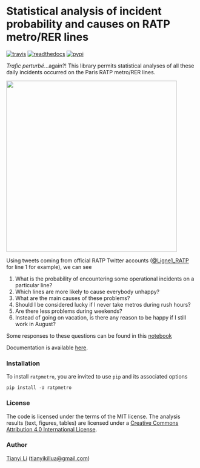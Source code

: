 # Statistical analysis of incident probability and causes on RATP metro/RER lines

[![travis](https://img.shields.io/travis/tianyikillua/ratpmetro.svg?style=flat-square)](https://travis-ci.org/tianyikillua/ratpmetro)
[![readthedocs](https://readthedocs.org/projects/ratpmetro/badge/?version=latest&style=flat-square)](https://readthedocs.org/projects/ratpmetro/?badge=latest)
[![pypi](https://img.shields.io/pypi/v/ratpmetro.svg?style=flat-square)](https://pypi.org/project/ratpmetro)

*Trafic perturbé*...again?! This library permits statistical analyses of all these daily incidents occurred on the Paris RATP metro/RER lines.

<img width="450" src="https://user-images.githubusercontent.com/4027283/52844997-46dd8c00-3106-11e9-8e6d-3f812c8140c3.png">

Using tweets coming from official RATP Twitter accounts ([@Ligne1_RATP](https://twitter.com/Ligne1_RATP) for line 1 for example), we can see

1. What is the probability of encountering some operational incidents on a particular line?
2. Which lines are more likely to cause everybody unhappy?
3. What are the main causes of these problems?
4. Should I be considered lucky if I never take metros during rush hours?
5. Are there less problems during weekends?
6. Instead of going on vacation, is there any reason to be happy if I still work in August?

Some responses to these questions can be found in this [notebook ](https://github.com/tianyikillua/ratpmetro/blob/master/examples/notebook.ipynb)

Documentation is available [here](https://ratpmetro.readthedocs.io).

### Installation

To install `ratpmetro`, you are invited to use `pip` and its associated options
```
pip install -U ratpmetro
```

### License

The code is licensed under the terms of the MIT license. The analysis results (text, figures, tables) are licensed under a [Creative Commons Attribution 4.0 International License](http://creativecommons.org/licenses/by/4.0/).

### Author

[Tianyi Li](https://www.linkedin.com/in/tianyikillua) ([tianyikillua@gmail.com](mailto:tianyikillua@gmail.com))
